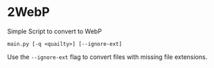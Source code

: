 # 2WebP

Simple Script to convert to WebP 

```
main.py [-q <quailty>] [--ignore-ext]
```

Use the `--ignore-ext` flag to convert files with missing file extensions.
